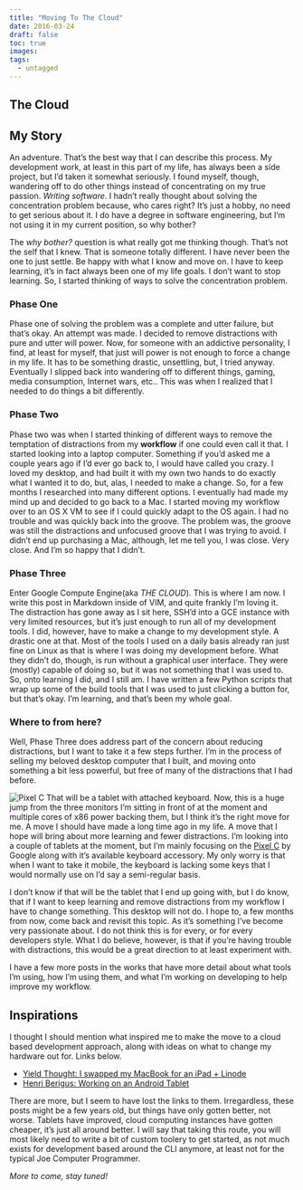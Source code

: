 ```yaml
---
title: "Moving To The Cloud"
date: 2016-03-24
draft: false
toc: true
images:
tags:
  - untagged
--- 
```

## The Cloud


## My Story


An adventure. That’s the best way that I can describe this process. My development work, at least in this part of my life, has always been a side project, but I’d taken it somewhat seriously. I found myself, though, wandering off to do other things instead of concentrating on my true passion. *Writing software*. I hadn’t really thought about solving the concentration problem because, who cares right? It’s just a hobby, no need to get serious about it. I do have a degree in software engineering, but I’m not using it in my current position, so why bother?


The *why bother?* question is what really got me thinking though. That’s not the self that I knew. That is someone totally different. I have never been the one to just settle. Be happy with what I know and move on. I have to keep learning, it’s in fact always been one of my life goals. I don’t want to stop learning. So, I started thinking of ways to solve the concentration problem.


### Phase One


Phase one of solving the problem was a complete and utter failure, but that’s okay. An attempt was made. I decided to remove distractions with pure and utter will power. Now, for someone with an addictive personality, I find, at least for myself, that just will power is not enough to force a change in my life. It has to be something drastic, unsettling, but, I tried anyway. Eventually I slipped back into wandering off to different things, gaming, media consumption, Internet wars, etc.. This was when I realized that I needed to do things a bit differently.


### Phase Two


Phase two was when I started thinking of different ways to remove the temptation of distractions from my **workflow** if one could even call it that. I started looking into a laptop computer. Something if you’d asked me a couple years ago if I’d ever go back to, I would have called you crazy. I loved my desktop, and had built it with my own two hands to do exactly what I wanted it to do, but, alas, I needed to make a change. So, for a few months I researched into many different options. I eventually had made my mind up and decided to go back to a Mac. I started moving my workflow over to an OS X VM to see if I could quickly adapt to the OS again. I had no trouble and was quickly back into the groove. The problem was, the groove was still the distractions and unfocused groove that I was trying to avoid. I didn’t end up purchasing a Mac, although, let me tell you, I was close. Very close. And I’m so happy that I didn’t.


### Phase Three


Enter Google Compute Engine(aka *THE CLOUD*). This is where I am now. I write this post in Markdown inside of VIM, and quite frankly I’m loving it. The distraction has gone away as I sit here, SSH’d into a GCE instance with very limited resources, but it’s just enough to run all of my development tools. I did, however, have to make a change to my development style. A drastic one at that. Most of the tools I used on a daily basis already ran just fine on Linux as that is where I was doing my development before. What they didn’t do, though, is run without a graphical user interface. They were (mostly) capable of doing so, but it was not something that I was used to. So, onto learning I did, and I still am. I have written a few Python scripts that wrap up some of the build tools that I was used to just clicking a button for, but that’s okay. I’m learning, and that’s been my whole goal.


### Where to from here?


Well, Phase Three does address part of the concern about reducing distractions, but I want to take it a few steps further. I’m in the process of selling my beloved desktop computer that I built, and moving onto something a bit less powerful, but free of many of the distractions that I had before.  

![Pixel C](/img/pixelc.png)
That will be a tablet with attached keyboard. Now, this is a huge jump from the three monitors I’m sitting in front of at the moment and multiple cores of x86 power backing them, but I think it’s the right move for me. A move I should have made a long time ago in my life. A move that I hope will bring about more learning and fewer distractions. I’m looking into a couple of tablets at the moment, but I’m mainly focusing on the [Pixel C](https://pixel.google.com/pixel-c) by Google along with it’s available keyboard accessory. My only worry is that when I want to take it mobile, the keyboard is lacking some keys that I would normally use on I’d say a semi-regular basis.


I don’t know if that will be the tablet that I end up going with, but I do know, that if I want to keep learning and remove distractions from my workflow I have to change something. This desktop will not do. I hope to, a few months from now, come back and revisit this topic. As it’s something I’ve become very passionate about. I do not think this is for every, or for every developers style. What I do believe, however, is that if you’re having trouble with distractions, this would be a great direction to at least experiment with.


I have a few more posts in the works that have more detail about what tools I’m using, how I’m using them, and what I’m working on developing to help improve my workflow.


## Inspirations


I thought I should mention what inspired me to make the move to a cloud based development approach, along with ideas on what to change my hardware out for. Links below.


* [Yield Thought: I swapped my MacBook for an iPad + Linode](http://yieldthought.com/post.12239282034/swawpped-my-macbook-for-an-ipad)
* [Henri Berigus: Working on an Android Tablet](http://bergie.iki.fi/blog/working-on-android/)


There are more, but I seem to have lost the links to them. Irregardless, these posts might be a few years old, but things have only gotten better, not worse. Tablets have improved, cloud computing instances have gotten cheaper, it’s just all around better. I will say that taking this route, you will most likely need to write a bit of custom toolery to get started, as not much exists for development based around the CLI anymore, at least not for the typical Joe Computer Programmer.


*More to come, stay tuned!*

